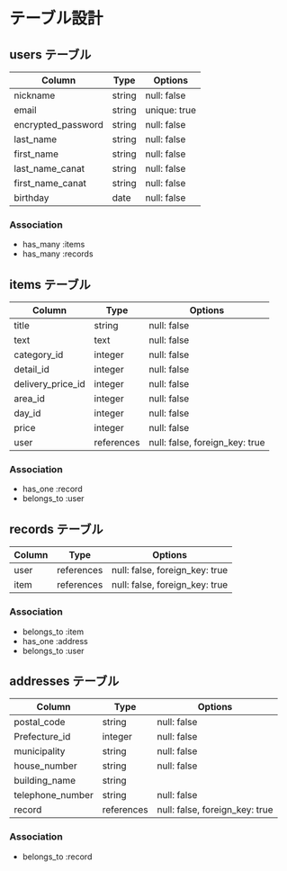 # テーブル設計

## users テーブル

| Column             | Type   | Options                  |
| ------------------ | ------ | ------------------------ |
| nickname           | string | null: false              |
| email              | string | unique: true             |
| encrypted_password | string | null: false              |
| last_name          | string | null: false              |
| first_name         | string | null: false              |
| last_name_canat    | string | null: false              |
| first_name_canat   | string | null: false              |
| birthday           | date   | null: false              |

### Association

- has_many :items
- has_many :records

## items テーブル

| Column                    | Type       | Options                        |
| ------------------------- | ---------- | ------------------------------ |
| title                     | string     | null: false                    |
| text                      | text       | null: false                    |
| category_id               | integer    | null: false                    |
| detail_id                 | integer    | null: false                    |
| delivery_price_id         | integer    | null: false                    |
| area_id                   | integer    | null: false                    |
| day_id                    | integer    | null: false                    |
| price                     | integer    | null: false                    |
| user                      | references | null: false, foreign_key: true |

### Association

- has_one :record
- belongs_to :user

##  records テーブル

| Column      | Type       | Options                        |
| ----------- | ---------- | ------------------------------ |
| user        | references | null: false, foreign_key: true |
| item        | references | null: false, foreign_key: true |

### Association

- belongs_to :item
- has_one :address
- belongs_to :user

##  addresses テーブル

| Column                   | Type       | Options                        |
| ------------------------ | ---------- | ------------------------------ |
| postal_code              | string     | null: false                    |
| Prefecture_id            | integer    | null: false                    |
| municipality             | string     | null: false                    |
| house_number             | string     | null: false                    |
| building_name            | string     |                                |
| telephone_number         | string     | null: false                    |
| record                   | references | null: false, foreign_key: true |

### Association

- belongs_to :record